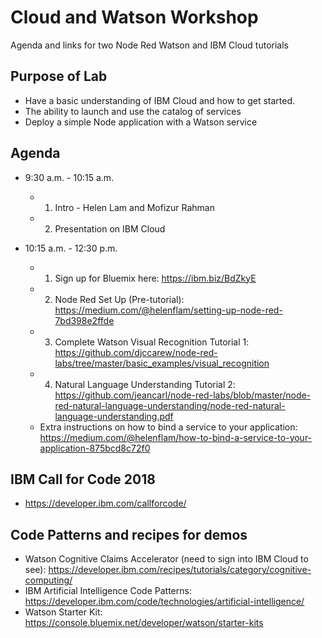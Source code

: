 # Cloud and Watson Workshop 
Agenda and links for two Node Red Watson and IBM Cloud tutorials 

## Purpose of Lab

* Have a basic understanding of IBM Cloud and how to get started.
* The ability to launch and use the catalog of services
* Deploy a simple Node application with a Watson service 


## Agenda

* 9:30 a.m. - 10:15 a.m.
  * 1. Intro - Helen Lam and Mofizur Rahman
  * 2. Presentation on IBM Cloud 

* 10:15 a.m. - 12:30 p.m.
  * 1. Sign up for Bluemix here: https://ibm.biz/BdZkyE
  * 2. Node Red Set Up (Pre-tutorial): https://medium.com/@helenflam/setting-up-node-red-7bd398e2ffde
  * 3. Complete  Watson Visual Recognition Tutorial 1: https://github.com/djccarew/node-red-labs/tree/master/basic_examples/visual_recognition
  * 4. Natural Language Understanding Tutorial 2: https://github.com/jeancarl/node-red-labs/blob/master/node-red-natural-language-understanding/node-red-natural-language-understanding.pdf 
  * Extra instructions on how to bind a service to your application: https://medium.com/@helenflam/how-to-bind-a-service-to-your-application-875bcd8c72f0
  
  

## IBM Call for Code 2018 

* https://developer.ibm.com/callforcode/

## Code Patterns and recipes for demos 

* Watson Cognitive Claims Accelerator (need to sign into IBM Cloud to see): https://developer.ibm.com/recipes/tutorials/category/cognitive-computing/
* IBM Artificial Intelligence Code Patterns: https://developer.ibm.com/code/technologies/artificial-intelligence/
* Watson Starter Kit: https://console.bluemix.net/developer/watson/starter-kits

